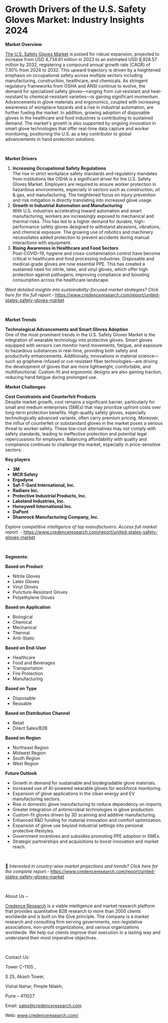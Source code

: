 # Growth Drivers of the U.S. Safety Gloves Market: Industry Insights 2024


<p><strong>Market Overview</strong></p>
<p><a href="https://www.credenceresearch.com/report/united-states-safety-gloves-market">The U.S. Safety Gloves Market</a> is poised for robust expansion, projected to increase from USD 4,734.61 million in 2023 to an estimated USD 8,928.57 million by 2032, registering a compound annual growth rate (CAGR) of 7.30% from 2024 to 2032. This upward trajectory is driven by a heightened emphasis on occupational safety across multiple sectors including manufacturing, construction, healthcare, and chemicals. As stringent regulatory frameworks from OSHA and ANSI continue to evolve, the demand for specialized safety gloves&mdash;ranging from cut-resistant and heat-resistant to chemical-resistant varieties&mdash;is gaining significant momentum. Advancements in glove materials and ergonomics, coupled with increasing awareness of workplace hazards and a rise in industrial automation, are further fueling the market. In addition, growing adoption of disposable gloves in the healthcare and food industries is contributing to sustained demand. The market's growth is also supported by ongoing innovation in smart glove technologies that offer real-time data capture and worker monitoring, positioning the U.S. as a key contributor to global advancements in hand protection solutions.</p>
<p><strong>&nbsp;</strong></p>
<p><strong>Market Drivers</strong></p>
<ol>
<li><strong> Increasing Occupational Safety Regulations</strong><br /> The rise in strict workplace safety standards and regulatory mandates from institutions like OSHA is a significant driver for the U.S. Safety Gloves Market. Employers are required to ensure worker protection in hazardous environments, especially in sectors such as construction, oil &amp; gas, and manufacturing. The heightened focus on injury prevention and risk mitigation is directly translating into increased glove usage.</li>
<li><strong> Growth in Industrial Automation and Manufacturing</strong><br /> With U.S. industries accelerating toward automation and smart manufacturing, workers are increasingly exposed to mechanical and thermal risks. This has led to a higher demand for durable, high-performance safety gloves designed to withstand abrasions, vibrations, and chemical exposure. The growing use of robotics and machinery necessitates added protection to prevent accidents during manual interactions with equipment.</li>
<li><strong> Rising Awareness in Healthcare and Food Sectors</strong><br /> Post-COVID-19, hygiene and cross-contamination control have become critical in healthcare and food processing industries. Disposable and medical-grade gloves are now essential PPE. This has created a sustained need for nitrile, latex, and vinyl gloves, which offer high protection against pathogens, improving compliance and boosting consumption across the healthcare landscape.</li>
</ol>
<p><em>Want detailed insights into sustainability-focused market strategies? Click here for the full report.- </em><a href="https://www.credenceresearch.com/report/united-states-safety-gloves-market">https://www.credenceresearch.com/report/united-states-safety-gloves-market</a></p>
<p>&nbsp;</p>
<p><strong>Market Trends</strong></p>
<p><strong>Technological Advancements and Smart Gloves Adoption</strong><br /> One of the most prominent trends in the U.S. Safety Gloves Market is the integration of wearable technology into protective gloves. Smart gloves equipped with sensors can monitor hand movements, fatigue, and exposure to hazardous substances in real-time, providing both safety and productivity enhancements. Additionally, innovations in material science&mdash;such as graphene-infused or cut-resistant fiber technologies&mdash;are driving the development of gloves that are more lightweight, comfortable, and multifunctional. Custom-fit and ergonomic designs are also gaining traction, reducing hand fatigue during prolonged use.</p>
<p><strong>Market Challenges</strong></p>
<p><strong>Cost Constraints and Counterfeit Products</strong><br /> Despite market growth, cost remains a significant barrier, particularly for small and medium enterprises (SMEs) that may prioritize upfront costs over long-term protection benefits. High-quality safety gloves, especially technologically advanced variants, often carry premium pricing. Moreover, the influx of counterfeit or substandard gloves in the market poses a serious threat to worker safety. These low-cost alternatives may not comply with safety standards, leading to ineffective protection and potential legal repercussions for employers. Balancing affordability with quality and compliance continues to challenge the market, especially in price-sensitive sectors.</p>
<p><strong>Key players</strong></p>
<ul>
<li><strong>3M</strong></li>
<li><strong>MCR Safety</strong></li>
<li><strong>Ergodyne</strong></li>
<li><strong>Saf-T-Gard International, Inc.</strong></li>
<li><strong>Radians Inc.</strong></li>
<li><strong>Protective Industrial Products, Inc.</strong></li>
<li><strong>Lakeland Industries, Inc.</strong></li>
<li><strong>Honeywell International Inc.</strong></li>
<li><strong>DuPont</strong></li>
<li><strong>Shamrock Manufacturing Company, Inc.</strong></li>
</ul>
<p><em>Explore competitive intelligence of top manufacturers: Access full market report. - </em><a href="https://www.credenceresearch.com/report/united-states-safety-gloves-market">https://www.credenceresearch.com/report/united-states-safety-gloves-market</a></p>
<p>&nbsp;</p>
<p><strong>Segments:</strong></p>
<p><strong>Based on Product</strong></p>
<ul>
<li>Nitrile Gloves</li>
<li>Latex Gloves</li>
<li>Vinyl Gloves</li>
<li>Puncture-Resistant Gloves</li>
<li>Polyethylene Gloves</li>
</ul>
<p><strong>Based on Application</strong></p>
<ul>
<li>Biological</li>
<li>Chemical</li>
<li>Mechanical</li>
<li>Thermal</li>
<li>Anti-Static</li>
</ul>
<p><strong>Based on End-User</strong></p>
<ul>
<li>Healthcare</li>
<li>Food and Beverages</li>
<li>Transportation</li>
<li>Fire Protection</li>
<li>Manufacturing</li>
</ul>
<p><strong>Based on Type</strong></p>
<ul>
<li>Disposable</li>
<li>Reusable</li>
</ul>
<p><strong>Based on Distribution Channel</strong></p>
<ul>
<li>Retail</li>
<li>Direct Sales/B2B</li>
</ul>
<p><strong>Based on Region</strong></p>
<ul>
<li>Northeast Region</li>
<li>Midwest Region</li>
<li>South Region</li>
<li>West Region</li>
</ul>
<p><strong>Future Outlook</strong></p>
<ul>
<li>Growth in demand for sustainable and biodegradable glove materials.</li>
<li>Increased use of AI-powered wearable gloves for workforce monitoring.</li>
<li>Expansion of glove applications in the clean energy and EV manufacturing sectors.</li>
<li>Rise in domestic glove manufacturing to reduce dependency on imports.</li>
<li>Greater integration of antimicrobial technologies in glove production.</li>
<li>Custom-fit gloves driven by 3D scanning and additive manufacturing.</li>
<li>Enhanced R&amp;D funding for material innovation and comfort optimization.</li>
<li>Expansion of glove use beyond industrial settings into personal protective lifestyles.</li>
<li>Government incentives and subsidies promoting PPE adoption in SMEs.</li>
<li>Strategic partnerships and acquisitions to boost innovation and market reach.</li>
</ul>
<p>&nbsp;</p>
<p>📌 <em>Interested in country-wise market projections and trends? Click here for the complete report.- </em><a href="https://www.credenceresearch.com/report/united-states-safety-gloves-market">https://www.credenceresearch.com/report/united-states-safety-gloves-market</a></p>
<p>&nbsp;</p>
<p>About Us &ndash;</p>
<p><a href="https://www.credenceresearch.com/">Credence Research</a> is a viable intelligence and market research platform that provides quantitative B2B research to more than 2000 clients worldwide and is built on the Give principle. The company is a market research and consulting firm serving governments, non-legislative associations, non-profit organizations, and various organizations worldwide. We help our clients improve their execution in a lasting way and understand their most imperative objectives.</p>
<p>&nbsp;</p>
<p>Contact Us:</p>
<p>Tower C-1105 ,</p>
<p>S 25, Akash Tower,</p>
<p>Vishal Nahar, Pimple Nilakh,</p>
<p>Pune &ndash; 411027</p>
<p>Email: <a href="mailto:sales@credenceresearch.com">sales@credenceresearch.com</a></p>
<p>Web: <a href="http://www.credenceresearch.com/">www.credenceresearch.com/</a></p>
